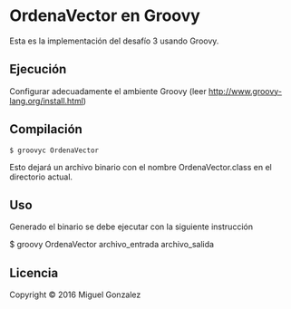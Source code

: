 # OrdenaVector en Groovy

Esta es la implementación del desafío 3 usando Groovy.

## Ejecución

Configurar adecuadamente el ambiente Groovy (leer http://www.groovy-lang.org/install.html)

## Compilación

 	$ groovyc OrdenaVector

Esto dejará un archivo binario con el nombre OrdenaVector.class en el directorio actual.


## Uso

Generado el binario se debe ejecutar con la siguiente instrucción

   $ groovy OrdenaVector archivo_entrada archivo_salida 


## Licencia

Copyright © 2016 Miguel Gonzalez

